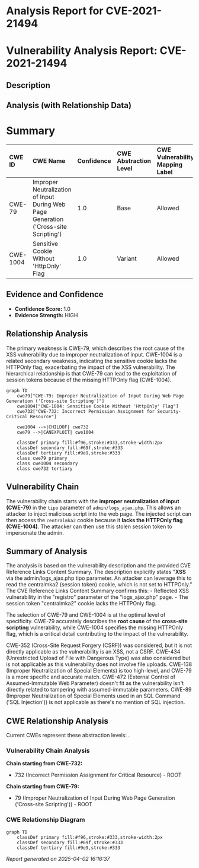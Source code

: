 # Analysis Report for CVE-2021-21494

# Vulnerability Analysis Report: CVE-2021-21494

## Description



## Analysis (with Relationship Data)

# Summary
| CWE ID    | CWE Name                                                     | Confidence | CWE Abstraction Level | CWE Vulnerability Mapping Label | CWE-Vulnerability Mapping Notes |
| :-------- | :----------------------------------------------------------- | :--------- | :---------------------- | :------------------------------ | :---------------------------- |
| CWE-79    | Improper Neutralization of Input During Web Page Generation ('Cross-site Scripting') | 1.0        | Base                    | Allowed                       | Primary CWE                   |
| CWE-1004  | Sensitive Cookie Without 'HttpOnly' Flag                   | 1.0        | Variant                   | Allowed                       | Secondary CWE                 |

## Evidence and Confidence

*   **Confidence Score:** 1.0
*   **Evidence Strength:** HIGH

## Relationship Analysis
The primary weakness is CWE-79, which describes the root cause of the XSS vulnerability due to improper neutralization of input. CWE-1004 is a related secondary weakness, indicating the sensitive cookie lacks the HTTPOnly flag, exacerbating the impact of the XSS vulnerability. The hierarchical relationship is that CWE-79 can lead to the exploitation of session tokens because of the missing HTTPOnly flag (CWE-1004).

```mermaid
graph TD
    cwe79["CWE-79: Improper Neutralization of Input During Web Page Generation ('Cross-site Scripting')"]
    cwe1004["CWE-1004: Sensitive Cookie Without 'HttpOnly' Flag"]
    cwe732["CWE-732: Incorrect Permission Assignment for Security-Critical Resource"]
    
    cwe1004 -->|CHILDOF| cwe732
    cwe79 -->|CANEXPLOIT| cwe1004
    
    classDef primary fill:#f96,stroke:#333,stroke-width:2px
    classDef secondary fill:#69f,stroke:#333
    classDef tertiary fill:#9e9,stroke:#333
    class cwe79 primary
    class cwe1004 secondary
    class cwe732 tertiary
```

## Vulnerability Chain
The vulnerability chain starts with the **improper neutralization of input (CWE-79)** in the `tipo` parameter of `admin/logs_ajax.php`. This allows an attacker to inject malicious script into the web page. The injected script can then access the `centralmka2` cookie because it **lacks the HTTPOnly flag (CWE-1004)**. The attacker can then use this stolen session token to impersonate the admin.

## Summary of Analysis
The analysis is based on the vulnerability description and the provided CVE Reference Links Content Summary. The description explicitly states "**XSS** via the admin/logs_ajax.php tipo parameter. An attacker can leverage this to read the centralmka2 (session token) cookie, which is not set to HTTPOnly." The CVE Reference Links Content Summary confirms this:
    - Reflected XSS vulnerability in the "registro" parameter of the "logs_ajax.php" page.
    - The session token "centralmka2" cookie lacks the HTTPOnly flag.

The selection of CWE-79 and CWE-1004 is at the optimal level of specificity. CWE-79 accurately describes the **root cause** of the **cross-site scripting** vulnerability, while CWE-1004 specifies the missing HTTPOnly flag, which is a critical detail contributing to the impact of the vulnerability.

CWE-352 (Cross-Site Request Forgery (CSRF)) was considered, but it is not directly applicable as the vulnerability is an XSS, not a CSRF. CWE-434 (Unrestricted Upload of File with Dangerous Type) was also considered but is not applicable as this vulnerability does not involve file uploads. CWE-138 (Improper Neutralization of Special Elements) is too high-level, and CWE-79 is a more specific and accurate match. CWE-472 (External Control of Assumed-Immutable Web Parameter) doesn't fit as the vulnerability isn't directly related to tampering with assumed-immutable parameters. CWE-89 (Improper Neutralization of Special Elements used in an SQL Command ('SQL Injection')) is not applicable as there's no mention of SQL injection.


## CWE Relationship Analysis

Current CWEs represent these abstraction levels: .


### Vulnerability Chain Analysis

**Chain starting from CWE-732:**
- 732 (Incorrect Permission Assignment for Critical Resource) - ROOT


**Chain starting from CWE-79:**
- 79 (Improper Neutralization of Input During Web Page Generation ('Cross-site Scripting')) - ROOT



### CWE Relationship Diagram

```mermaid
graph TD
    classDef primary fill:#f96,stroke:#333,stroke-width:2px
    classDef secondary fill:#69f,stroke:#333
    classDef tertiary fill:#9e9,stroke:#333
```



*Report generated on 2025-04-02 16:16:37*
